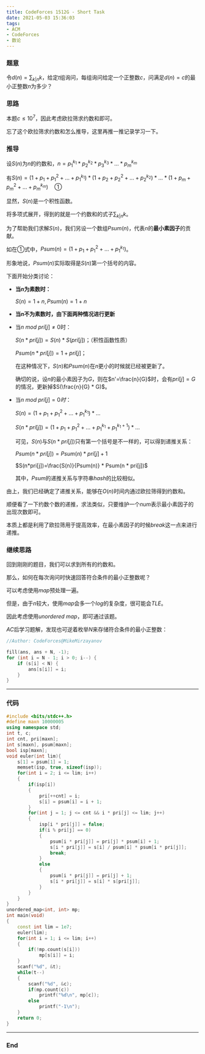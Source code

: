 ```yaml
---
title: CodeForces 1512G - Short Task
date: 2021-05-03 15:36:03
tags:
- ACM
- CodeForces
- 数论
---
```




### 题意

令$d(n)=\sum_{k | n} k$，给定$t$组询问，每组询问给定一个正整数$c$，问满足$d(n)=c$的最小正整数$n$为多少？<!-- more -->



### 思路

本题$c \leq 10^7$，因此考虑欧拉筛求约数和即可。

忘了这个欧拉筛求约数和怎么推导，这里再推一推记录学习一下。



### 推导

设$S(n)$为$n$的约数和，$n=p_1^{k_1} * p_2^{k_2} * p_3 ^{k_3} * \dots * p_m^{k_m}$

有$S(n)=(1+p_1+p_1^2+\dots + p_1^{k_1}) * (1+p_2+p_2^2+\dots + p_2^{k_2}) * \dots * (1+p_m+p_m^2+ \dots + p_m^{k_m}) \quad ①$

显然，$S(n)$是一个积性函数。

将多项式展开，得到的就是一个约数和的式子$\sum_{k|n}k$。

为了帮助我们求解$S(n)$，我们另设一个数组$Psum(n)$，代表$n$的**最小素因子**的贡献。

如在$①$式中，$Psum(n)=(1+p_1+p_1^2+\dots + p_1^{k_1})$。

形象地说，$Psum(n)$实际取得是$S(n)$第一个括号的内容。

下面开始分类讨论：

- **当$n$为素数时：**

  $S(n) = 1 + n, Psum(n) = 1 + n$

  

- **当$n$不为素数时，由下面两种情况进行更新**

- 当$n \ mod \ pri[j] \neq 0$时：

  $S(n * pri[j]) = S(n) * S(pri[j])$；（积性函数性质）

  $Psum(n * pri[j])= 1+pri[j]$；

  在这种情况下，$S(n)$和$Psum(n)$在$n$更小的时候就已经被更新了。

  确切的说，设$n$的最小素因子为$G$，则在$n'=\frac{n}{G}$时，会有$pri[j]=G$的情况，更新掉$S(\frac{n}{G} * G)$。

- 当$n \ mod \ pri[j] = 0时$：

  $S(n) = (1+p_1+p_1^2+\dots + p_1^{k_1}) * \dots$ 

  $S(n * pri[j]) = (1+p_1+p_1^2+\dots + p_1^{k_1} + p_1^{k_1+1}) * \dots$

  可见，$S(n)$与$S(n*pri[j])$只有第一个括号是不一样的，可以得到递推关系：

  $Psum(n * pri[j]) = Psum(n) * pri[j] + 1$

  $S(n*pri[j])=\frac{S(n)}{Psum(n)} * Psum(n * pri[j])$

  其中，$Psum$的递推关系与字符串$hash$的比较相似。

由上，我们已经确定了递推关系，能够在$O(n)$时间内通过欧拉筛得到约数和。

顺便看了一下约数个数的递推，求法类似，只要维护一个$num$表示最小素因子的出现次数即可。

本质上都是利用了欧拉筛用于提高效率，在最小素因子的时候$break$这一点来进行递推。



### 继续思路

回到刚刚的题目，我们可以求到所有的约数和。

那么，如何在每次询问时快速回答符合条件的最小正整数呢？

可以考虑使用$map$预处理一遍。

但是，由于$n$较大，使用$map$会多一个$log$的复杂度，很可能会$TLE$。

因此考虑使用$unordered\ map$，即可通过该题。

$AC$后学习题解，发现也可逆着枚举$N$来存储符合条件的最小正整数：

```c++
//Author: CodeForces@MikeMirzayanov

fill(ans, ans + N, -1);
for (int i = N - 1; i > 0; i--) {
    if (s[i] < N) {
        ans[s[i]] = i;
    }
}
```



---



### 代码

```c++
#include <bits/stdc++.h>
#define maxn 10000005
using namespace std;
int t, c;
int cnt, pri[maxn];
int s[maxn], psum[maxn];
bool isp[maxn];
void euler(int lim){
    s[1] = psum[1] = 1;
    memset(isp, true, sizeof(isp));
    for(int i = 2; i <= lim; i++)
    {
        if(isp[i])
        {
            pri[++cnt] = i;
            s[i] = psum[i] = i + 1;
        }
        for(int j = 1; j <= cnt && i * pri[j] <= lim; j++)
        {
            isp[i * pri[j]] = false;
            if(i % pri[j] == 0)
            {
                psum[i * pri[j]] = pri[j] * psum[i] + 1;
                s[i * pri[j]] = s[i] / psum[i] * psum[i * pri[j]];
                break;
            }
            else
            {
                psum[i * pri[j]] = pri[j] + 1;
                s[i * pri[j]] = s[i] * s[pri[j]];
            }
        }
    }
}
unordered_map<int, int> mp;
int main(void)
{
    const int lim = 1e7;
    euler(lim);    
    for(int i = 1; i <= lim; i++)
    {
        if(!mp.count(s[i]))
            mp[s[i]] = i;
    }
    scanf("%d", &t);
    while(t--)
    {
        scanf("%d", &c);
        if(mp.count(c))
            printf("%d\n", mp[c]);
        else
            printf("-1\n");
    }
    return 0;
}
```



---



### End
